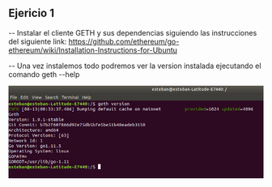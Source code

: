 ## Ejericio 1

-- Instalar el cliente GETH y sus dependencias siguiendo las instrucciones del siguiente link:
https://github.com/ethereum/go-ethereum/wiki/Installation-Instructions-for-Ubuntu

-- Una vez instalemos todo podremos ver la version instalada ejecutando el comando
geth --help

![geth version](https://github.com/egabete/DYD1/blob/master/Ejercicio_1/img/geth_version.png)

